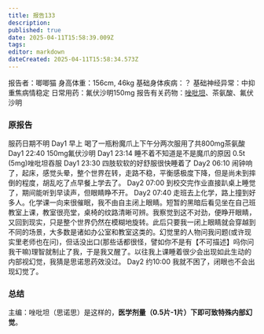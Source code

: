 ```yaml
---
title: 报告133
description: 
published: true
date: 2025-04-11T15:58:39.009Z
tags: 
editor: markdown
dateCreated: 2025-04-11T15:58:34.573Z
---
```


报告者：唧唧猫
身高体重：156cm, 46kg
基础身体疾病：？
基础神经异常：中抑重焦病情稳定
日常用药：氟伏沙明150mg
报告有关药物：[唑吡坦](/%E6%80%9D%E8%AF%BA%E6%80%9D/)、茶氨酸、氟伏沙明

### 原报告
服药日期不明
Day1 早上 喝了一瓶粉魔爪上下午分两次服用了共800mg茶氨酸
Day1 22:40 150mg氟伏沙明
Day1 23:14 睡不着不知道是不是魔爪的原因 0.5t (5mg)唑吡坦吞服
Day1 23:30 四肢软软的好舒服很快睡着了
Day2 06:10 闹钟响了，起床，感觉头晕，整个世界在转，走路不稳，平衡感极度下降，但是尚未到摔倒的程度，胡乱吃了点早餐上学去了。
Day2 07:00 到校交完作业直接趴桌上睡觉了，期间能听到早读声，但眼睛睁不开。
Day2 07:40 走班去上化学，路上撞到好多人。化学课一向来很催眠，我不由自主闭上眼睛。短暂的黑暗后看见坐在自己班教室上课，教室很亮堂，桌椅的纹路清晰可辨。我察觉到这不对劲，便睁开眼睛，又回到现实，只是整个世界仍然在模糊地旋转。此后只要我一闭上眼睛就会穿越到不同的场景，大多数是诸如办公室和教室这类的。幻觉里的人物问我问题(或许现实里老师也在问)，但话没出口(那些话都很怪，譬如你不是有【不可描述】吗你问我干嘛)理智就制止了我，于是我又醒了。以往我上课睡着很少会出现如此生动的内部视幻觉，我猜是思诺思药效没过。
Day2 约10:00 我就不困了，闭眼也不会出现幻觉了。

### 总结
主编：唑吡坦（思诺思）是这样的，**医学剂量（0.5片-1片）下即可致特殊内部幻觉**。